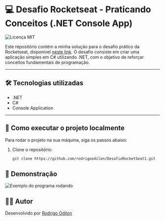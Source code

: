 ﻿# 💻 Desafio Rocketseat - Praticando Conceitos (.NET Console App)
![Licença MIT](https://img.shields.io/badge/Licença-MIT-green)

Este repositório contém a minha solução para o desafio prático da Rocketseat, disponível [neste link](https://efficient-sloth-d85.notion.site/Desafio-pr-tico-61b5a711351942bfb2f369351f85990d). O desafio consiste em criar uma aplicação simples em C# utilizando .NET, com o objetivo de reforçar conceitos fundamentais de programação.

---

## 🛠 Tecnologias utilizadas

- .NET
- C#
- Console Application

---

## 🚀 Como executar o projeto localmente

Para rodar o projeto na sua máquina, siga os passos abaixo:

1. Clone o repositório:
   ```bash
   git clone https://github.com/rodrigoodilon/DesafioRocketSeat1.git


## 📸 Demonstração
![Exemplo do programa rodando](./exemplo.png)

## 👨‍💻 Autor

Desenvolvido por [Rodrigo Odilon](https://github.com/rodrigoodilon)